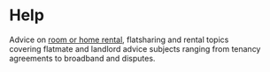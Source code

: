 Help
====
Advice on [room or home rental](/advice/why-room-rental), flatsharing and rental
topics covering flatmate and landlord advice subjects ranging from tenancy
agreements to broadband and disputes.

